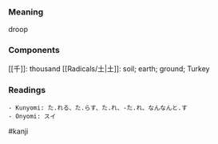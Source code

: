 ### Meaning

droop

### Components

[[千]]: thousand [[Radicals/土|土]]: soil; earth; ground; Turkey

### Readings

```
- Kunyomi: た.れる、た.らす、た.れ、-た.れ、なんなんと.す
- Onyomi: スイ
```

#kanji